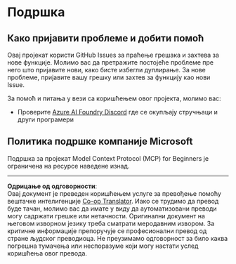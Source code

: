 <!--
CO_OP_TRANSLATOR_METADATA:
{
  "original_hash": "368870f8ab79f903ad80b6a985829516",
  "translation_date": "2025-09-18T21:42:56+00:00",
  "source_file": "SUPPORT.md",
  "language_code": "sr"
}
-->
# Подршка

## Како пријавити проблеме и добити помоћ  

Овај пројекат користи GitHub Issues за праћење грешака и захтева за нове функције. Молимо вас да претражите постојеће 
проблеме пре него што пријавите нови, како бисте избегли дуплирање. За нове проблеме, пријавите вашу грешку или 
захтев за функцију као нови Issue.

За помоћ и питања у вези са коришћењем овог пројекта, молимо вас:
- Проверите [Azure AI Foundry Discord](https://discord.com/invite/ByRwuEEgH4) где се окупљају стручњаци и други програмери

## Политика подршке компаније Microsoft  

Подршка за пројекат Model Context Protocol (MCP) for Beginners је ограничена на ресурсе наведене изнад.

---

**Одрицање од одговорности**:  
Овај документ је преведен коришћењем услуге за превођење помоћу вештачке интелигенције [Co-op Translator](https://github.com/Azure/co-op-translator). Иако се трудимо да превод буде тачан, молимо вас да имате у виду да аутоматизовани преводи могу садржати грешке или нетачности. Оригинални документ на његовом изворном језику треба сматрати меродавним извором. За критичне информације препоручује се професионални превод од стране људског преводиоца. Не преузимамо одговорност за било каква погрешна тумачења или неспоразуме који могу настати услед коришћења овог превода.
